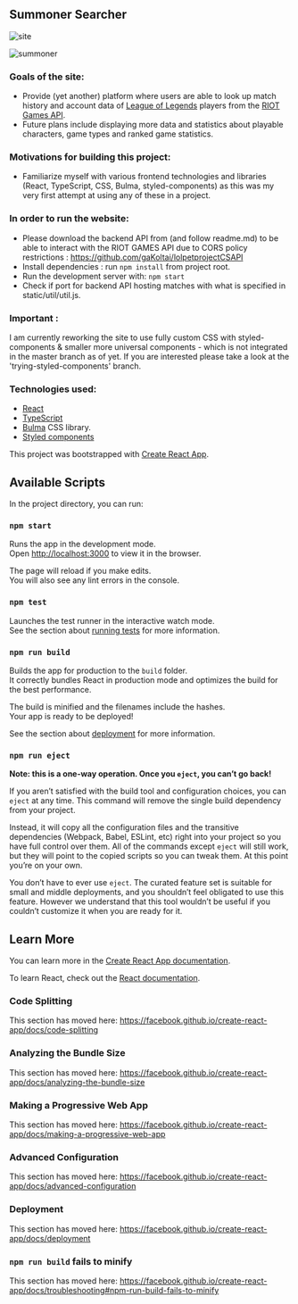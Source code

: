 ## Summoner Searcher

![site](https://i.imgur.com/X9pgsom.jpg)

![summoner](https://i.imgur.com/NBk2EKR.png)

### Goals of the site:

- Provide (yet another) platform where users are able to look up match history and account data of [League of Legends](https://euw.leagueoflegends.com/en-gb/) players from the [RIOT Games API](https://developer.riotgames.com/).
- Future plans include displaying more data and statistics about playable characters, game types and ranked game statistics.

### Motivations for building this project:

- Familiarize myself with various frontend technologies and libraries (React, TypeScript, CSS, Bulma, styled-components) as this was my very first attempt at using any of these in a project.


### In order to run the website:

-  Please download the backend API from (and follow readme.md) to be able to interact with the RIOT GAMES API due to CORS policy restrictions : https://github.com/gaKoltai/lolpetprojectCSAPI
- Install dependencies : run `npm install` from project root.
- Run the development server with: `npm start`
- Check if port for backend API hosting matches with what is specified in static/util/util.js.


### Important :

I am currently reworking the site to use fully custom CSS with styled-components & smaller more universal components -  which is not integrated in the master branch as of yet. If you are interested please take a look at the 'trying-styled-components' branch.


### Technologies used:

- [React](https://reactjs.org/)
- [TypeScript](https://www.typescriptlang.org/)
- [Bulma](https://bulma.io/) CSS library.
- [Styled components](https://styled-components.com/)

This project was bootstrapped with [Create React App](https://github.com/facebook/create-react-app).

## Available Scripts

In the project directory, you can run:

### `npm start`

Runs the app in the development mode.<br />
Open [http://localhost:3000](http://localhost:3000) to view it in the browser.

The page will reload if you make edits.<br />
You will also see any lint errors in the console.

### `npm test`

Launches the test runner in the interactive watch mode.<br />
See the section about [running tests](https://facebook.github.io/create-react-app/docs/running-tests) for more information.

### `npm run build`

Builds the app for production to the `build` folder.<br />
It correctly bundles React in production mode and optimizes the build for the best performance.

The build is minified and the filenames include the hashes.<br />
Your app is ready to be deployed!

See the section about [deployment](https://facebook.github.io/create-react-app/docs/deployment) for more information.

### `npm run eject`

**Note: this is a one-way operation. Once you `eject`, you can’t go back!**

If you aren’t satisfied with the build tool and configuration choices, you can `eject` at any time. This command will remove the single build dependency from your project.

Instead, it will copy all the configuration files and the transitive dependencies (Webpack, Babel, ESLint, etc) right into your project so you have full control over them. All of the commands except `eject` will still work, but they will point to the copied scripts so you can tweak them. At this point you’re on your own.

You don’t have to ever use `eject`. The curated feature set is suitable for small and middle deployments, and you shouldn’t feel obligated to use this feature. However we understand that this tool wouldn’t be useful if you couldn’t customize it when you are ready for it.

## Learn More

You can learn more in the [Create React App documentation](https://facebook.github.io/create-react-app/docs/getting-started).

To learn React, check out the [React documentation](https://reactjs.org/).

### Code Splitting

This section has moved here: https://facebook.github.io/create-react-app/docs/code-splitting

### Analyzing the Bundle Size

This section has moved here: https://facebook.github.io/create-react-app/docs/analyzing-the-bundle-size

### Making a Progressive Web App

This section has moved here: https://facebook.github.io/create-react-app/docs/making-a-progressive-web-app

### Advanced Configuration

This section has moved here: https://facebook.github.io/create-react-app/docs/advanced-configuration

### Deployment

This section has moved here: https://facebook.github.io/create-react-app/docs/deployment

### `npm run build` fails to minify

This section has moved here: https://facebook.github.io/create-react-app/docs/troubleshooting#npm-run-build-fails-to-minify
